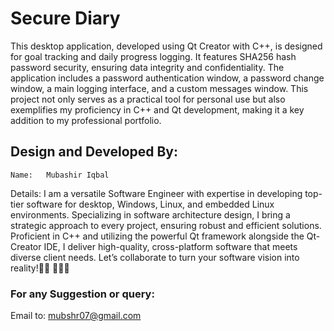 
# Secure Diary
This desktop application, developed using Qt Creator with C++, is designed for goal tracking and daily progress logging. It features SHA256 hash password security, ensuring data integrity and confidentiality. The application includes a password authentication window, a password change window, a main logging interface, and a custom messages window. This project not only serves as a practical tool for personal use but also exemplifies my proficiency in C++ and Qt development, making it a key addition to my professional portfolio.

<!--
<img src="https://avatars.githubusercontent.com/u/34352213?v=4" alt="Your Image" align="left" style="margin-right: 20px;  border-radius:10px; border: 5px solid #555; ">
-->

## Design and Developed By:
	Name: 	Mubashir Iqbal 
Details: I am a versatile Software Engineer with expertise in developing top-tier software for desktop, Windows, Linux, and embedded Linux environments. Specializing in software architecture design, I bring a strategic approach to every project, ensuring robust and efficient solutions. Proficient in C++ and utilizing the powerful Qt framework alongside the Qt-Creator IDE, I deliver high-quality, cross-platform software that meets diverse client needs. Let’s collaborate to turn your software vision into reality!👨🏻‍ 👨🏻‍💻

### For any Suggestion or query: 
Email to: <a href="emailto:mubshr07@gmail.com"> mubshr07@gmail.com </a>

 

